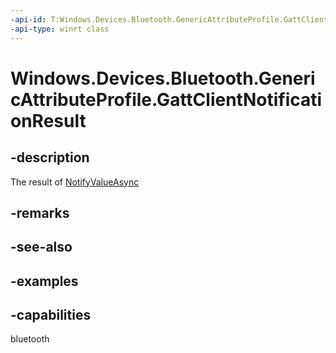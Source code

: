 ```yaml
---
-api-id: T:Windows.Devices.Bluetooth.GenericAttributeProfile.GattClientNotificationResult
-api-type: winrt class
---
```


<!-- Class syntax.
public class GattClientNotificationResult 
-->

# Windows.Devices.Bluetooth.GenericAttributeProfile.GattClientNotificationResult

## -description
The result of [NotifyValueAsync](gattlocalcharacteristic_notifyvalueasync_483273373.md)

## -remarks

## -see-also

## -examples


## -capabilities
bluetooth
